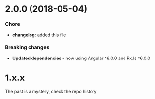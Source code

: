<a name="2.0.0"></a>
# 2.0.0 (2018-05-04)


### Chore

* **changelog:** added this file

### Breaking changes

* **Updated dependencies** - now using Angular ^6.0.0 and RxJs ^6.0.0

<a name="1.x.x"></a>
# 1.x.x

The past is a mystery, check the repo history